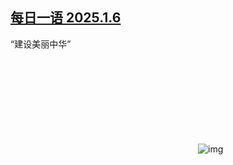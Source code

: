 <!--1736186557000-->
[每日一语 2025.1.6](https://chinadigitaltimes.net/chinese/714730.html)
------

<p>“建设美丽中华”</p><p><img decoding="async" src="data:image/svg+xml,%3Csvg%20xmlns='http://www.w3.org/2000/svg'%20viewBox='0%200%200%200'%3E%3C/svg%3E" alt="img" data-lazy-src="https://chinadigitaltimes.net/chinese/files/2025/01/2025.1.6.png"><noscript><img decoding="async" src="https://chinadigitaltimes.net/chinese/files/2025/01/2025.1.6.png" alt="img"></noscript></p><div class="addtoany_share_save_container addtoany_content addtoany_content_bottom"><div class="a2a_kit a2a_kit_size_32 addtoany_list" data-a2a-url="https://chinadigitaltimes.net/chinese/714730.html" data-a2a-title="每日一语 2025.1.6"><a class="a2a_button_facebook" href="https://www.addtoany.com/add_to/facebook?linkurl=https%3A%2F%2Fchinadigitaltimes.net%2Fchinese%2F714730.html&amp;linkname=%E6%AF%8F%E6%97%A5%E4%B8%80%E8%AF%AD%202025.1.6" title="Facebook" rel="nofollow noopener" target="_blank"></a><a class="a2a_button_twitter" href="https://www.addtoany.com/add_to/twitter?linkurl=https%3A%2F%2Fchinadigitaltimes.net%2Fchinese%2F714730.html&amp;linkname=%E6%AF%8F%E6%97%A5%E4%B8%80%E8%AF%AD%202025.1.6" title="Twitter" rel="nofollow noopener" target="_blank"></a><a class="a2a_button_telegram" href="https://www.addtoany.com/add_to/telegram?linkurl=https%3A%2F%2Fchinadigitaltimes.net%2Fchinese%2F714730.html&amp;linkname=%E6%AF%8F%E6%97%A5%E4%B8%80%E8%AF%AD%202025.1.6" title="Telegram" rel="nofollow noopener" target="_blank"></a><a class="a2a_button_reddit" href="https://www.addtoany.com/add_to/reddit?linkurl=https%3A%2F%2Fchinadigitaltimes.net%2Fchinese%2F714730.html&amp;linkname=%E6%AF%8F%E6%97%A5%E4%B8%80%E8%AF%AD%202025.1.6" title="Reddit" rel="nofollow noopener" target="_blank"></a><a class="a2a_button_whatsapp" href="https://www.addtoany.com/add_to/whatsapp?linkurl=https%3A%2F%2Fchinadigitaltimes.net%2Fchinese%2F714730.html&amp;linkname=%E6%AF%8F%E6%97%A5%E4%B8%80%E8%AF%AD%202025.1.6" title="WhatsApp" rel="nofollow noopener" target="_blank"></a><a class="a2a_button_email" href="https://www.addtoany.com/add_to/email?linkurl=https%3A%2F%2Fchinadigitaltimes.net%2Fchinese%2F714730.html&amp;linkname=%E6%AF%8F%E6%97%A5%E4%B8%80%E8%AF%AD%202025.1.6" title="Email" rel="nofollow noopener" target="_blank"></a><a class="a2a_button_copy_link" href="https://www.addtoany.com/add_to/copy_link?linkurl=https%3A%2F%2Fchinadigitaltimes.net%2Fchinese%2F714730.html&amp;linkname=%E6%AF%8F%E6%97%A5%E4%B8%80%E8%AF%AD%202025.1.6" title="Copy Link" rel="nofollow noopener" target="_blank"></a><a class="a2a_dd addtoany_share_save addtoany_share" href="https://www.addtoany.com/share"></a></div></div>
